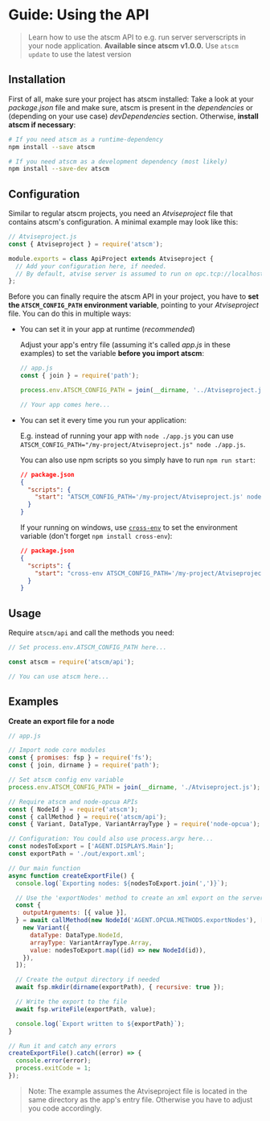 # Guide: Using the API

> Learn how to use the atscm API to e.g. run server serverscripts in your node application.
> **Available since atscm v1.0.0.** Use `atscm update` to use the latest version

## Installation

First of all, make sure your project has atscm installed: Take a look at your _package.json_ file and make sure, atscm is present in the _dependencies_ or (depending on your use case) _devDependencies_ section. Otherwise, **install atscm if necessary**:

```bash
# If you need atscm as a runtime-dependency
npm install --save atscm

# If you need atscm as a development dependency (most likely)
npm install --save-dev atscm
```

## Configuration

Similar to regular atscm projects, you need an _Atviseproject_ file that contains atscm's configuration. A minimal example may look like this:

```js
// Atviseproject.js
const { Atviseproject } = require('atscm');

module.exports = class ApiProject extends Atviseproject {
  // Add your configuration here, if needed.
  // By default, atvise server is assumed to run on opc.tcp://localhost:4840
};
```

Before you can finally require the atscm API in your project, you have to **set the `ATSCM_CONFIG_PATH` environment variable**, pointing to your _Atviseproject_ file. You can do this in multiple ways:

- You can set it in your app at runtime (_recommended_)

  Adjust your app's entry file (assuming it's called _app.js_ in these examples) to set the variable **before you import atscm**:

  ```js
  // app.js
  const { join } = require('path');

  process.env.ATSCM_CONFIG_PATH = join(__dirname, '../Atviseproject.js');

  // Your app comes here...
  ```

- You can set it every time you run your application:

  E.g. instead of running your app with `node ./app.js` you can use `ATSCM_CONFIG_PATH="/my-project/Atviseproject.js" node ./app.js`.

  You can also use npm scripts so you simply have to run `npm run start`:

  ```json
  // package.json
  {
    "scripts": {
      "start": "ATSCM_CONFIG_PATH='/my-project/Atviseproject.js' node ./app.js"
    }
  }
  ```

  If your running on windows, use [`cross-env`](https://www.npmjs.com/package/cross-env) to set the environment variable (don't forget `npm install cross-env`):

  ```json
  // package.json
  {
    "scripts": {
      "start": "cross-env ATSCM_CONFIG_PATH='/my-project/Atviseproject.js' node ./app.js"
    }
  }
  ```

## Usage

Require `atscm/api` and call the methods you need:

```js
// Set process.env.ATSCM_CONFIG_PATH here...

const atscm = require('atscm/api');

// You can use atscm here...
```

## Examples

**Create an export file for a node**

```js
// app.js

// Import node core modules
const { promises: fsp } = require('fs');
const { join, dirname } = require('path');

// Set atscm config env variable
process.env.ATSCM_CONFIG_PATH = join(__dirname, './Atviseproject.js');

// Require atscm and node-opcua APIs
const { NodeId } = require('atscm');
const { callMethod } = require('atscm/api');
const { Variant, DataType, VariantArrayType } = require('node-opcua');

// Configuration: You could also use process.argv here...
const nodesToExport = ['AGENT.DISPLAYS.Main'];
const exportPath = './out/export.xml';

// Our main function
async function createExportFile() {
  console.log(`Exporting nodes: ${nodesToExport.join(',')}`);

  // Use the 'exportNodes' method to create an xml export on the server
  const {
    outputArguments: [{ value }],
  } = await callMethod(new NodeId('AGENT.OPCUA.METHODS.exportNodes'), [
    new Variant({
      dataType: DataType.NodeId,
      arrayType: VariantArrayType.Array,
      value: nodesToExport.map((id) => new NodeId(id)),
    }),
  ]);

  // Create the output directory if needed
  await fsp.mkdir(dirname(exportPath), { recursive: true });

  // Write the export to the file
  await fsp.writeFile(exportPath, value);

  console.log(`Export written to ${exportPath}`);
}

// Run it and catch any errors
createExportFile().catch((error) => {
  console.error(error);
  process.exitCode = 1;
});
```

> Note: The example assumes the Atviseproject file is located in the same directory as the app's entry file. Otherwise you have to adjust you code accordingly.
